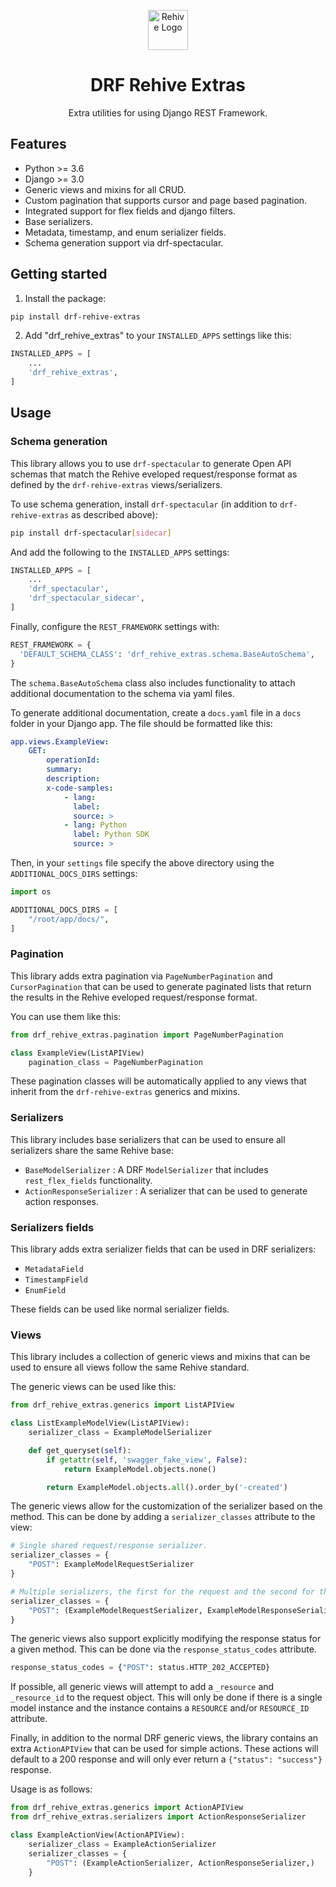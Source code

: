 <p align="center">
  <img width="64" src="https://avatars2.githubusercontent.com/u/22204821?s=200&v=4" alt="Rehive Logo">
  <h1 align="center">DRF Rehive Extras</h1>
  <p align="center">Extra utilities for using Django REST Framework.</p>
</p>

## Features

- Python >= 3.6
- Django >= 3.0
- Generic views and mixins for all CRUD.
- Custom pagination that supports cursor and page based pagination.
- Integrated support for flex fields and django filters.
- Base serializers.
- Metadata, timestamp, and enum serializer fields.
- Schema generation support via drf-spectacular.

## Getting started

1. Install the package:

```sh
pip install drf-rehive-extras
```

2. Add "drf_rehive_extras" to your `INSTALLED_APPS` settings like this:

```python
INSTALLED_APPS = [
    ...
    'drf_rehive_extras',
]
```

## Usage

### Schema generation

This library allows you to use `drf-spectacular` to generate Open API schemas that match the Rehive eveloped request/response format as defined by the `drf-rehive-extras` views/serializers.

To use schema generation, install `drf-spectacular` (in addition to `drf-rehive-extras` as described above):

```sh
pip install drf-spectacular[sidecar]
```

And add the following to the `INSTALLED_APPS` settings:

```python
INSTALLED_APPS = [
    ...
    'drf_spectacular',
    'drf_spectacular_sidecar',
]
```

Finally, configure the `REST_FRAMEWORK` settings with:

```python
REST_FRAMEWORK = {
  'DEFAULT_SCHEMA_CLASS': 'drf_rehive_extras.schema.BaseAutoSchema',
}
```

The `schema.BaseAutoSchema` class also includes functionality to attach
additional documentation to the schema via yaml files.

To generate additional documentation, create a `docs.yaml` file in a `docs` folder in your Django app. The file should be formatted like this:

```yaml
app.views.ExampleView:
    GET:
        operationId:
        summary:
        description:
        x-code-samples:
            - lang:
              label:
              source: >
            - lang: Python
              label: Python SDK
              source: >
```

Then, in your `settings` file specify the above directory using the `ADDITIONAL_DOCS_DIRS` settings:

```python
import os

ADDITIONAL_DOCS_DIRS = [
    "/root/app/docs/",
]
```

### Pagination

This library adds extra pagination via `PageNumberPagination` and `CursorPagination` that can be used to generate paginated lists that return the results in the Rehive eveloped request/response format.

You can use them like this:

```python
from drf_rehive_extras.pagination import PageNumberPagination

class ExampleView(ListAPIView)
    pagination_class = PageNumberPagination
```

These pagination classes will be automatically applied to any views that inherit from the `drf-rehive-extras` generics and mixins.

### Serializers

This library includes base serializers that can be used to ensure all serializers share the same Rehive base:

- `BaseModelSerializer` : A DRF `ModelSerializer` that includes `rest_flex_fields` functionality.
- `ActionResponseSerializer` : A serializer that can be used to generate action responses.

### Serializers fields

This library adds extra serializer fields that can be used in DRF serializers:

- `MetadataField`
- `TimestampField`
- `EnumField`

These fields can be used like normal serializer fields.

### Views

This library includes a collection of generic views and mixins that can be used to ensure all views follow the same Rehive standard.

The generic views can be used like this:

```python
from drf_rehive_extras.generics import ListAPIView

class ListExampleModelView(ListAPIView):
    serializer_class = ExampleModelSerializer

    def get_queryset(self):
        if getattr(self, 'swagger_fake_view', False):
            return ExampleModel.objects.none()

        return ExampleModel.objects.all().order_by('-created')
```

The generic views allow for the customization of the serializer based on the method. This can be done by adding a `serializer_classes` attribute to the view:

```python
# Single shared request/response serializer.
serializer_classes = {
    "POST": ExampleModelRequestSerializer
}

# Multiple serializers, the first for the request and the second for the response.
serializer_classes = {
    "POST": (ExampleModelRequestSerializer, ExampleModelResponseSerializer,)
}
```

The generic views also support explicitly modifying the response status for a given method. This can be done via the `response_status_codes` attribute.

```python
response_status_codes = {"POST": status.HTTP_202_ACCEPTED}
```

If possible, all generic views will attempt to add a `_resource` and `_resource_id` to the request object. This will only be done if there is a single model instance and the instance contains a `RESOURCE` and/or `RESOURCE_ID` attribute.

Finally, in addition to the normal DRF generic views, the library contains an extra `ActionAPIView` that can be used for simple actions. These actions will default to a 200 response and will only ever return a `{"status": "success"}` response.

Usage is as follows:

```python
from drf_rehive_extras.generics import ActionAPIView
from drf_rehive_extras.serializers import ActionResponseSerializer

class ExampleActionView(ActionAPIView):
    serializer_class = ExampleActionSerializer
    serializer_classes = {
        "POST": (ExampleActionSerializer, ActionResponseSerializer,)
    }
```
